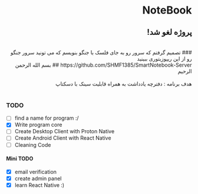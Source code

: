 <div dir="rtl">

# NoteBook

 ## پروژه لغو شد!
 <br>
 ### تصمیم گرفتم که سرور رو به جای فلسک با جنگو بنویسم که می تونید سرور جنگو رو از این ریپوزیتوری ببینید
 <br> 
 https://github.com/SHMF1385/SmartNotebook-Server
## بسم الله الرحمن الرحیم
<br>
<br>
هدف برنامه : دفترچه یادداشت به همراه قابلیت سینک با دسکتاپ
<br>
<br>
</div>

### TODO
- [ ] find a name for program :/
- [x] Write program core
- [ ] Create Desktop Client with Proton Native
- [ ] Create Android Client with React Native
- [ ] Cleaning Code

#### Mini TODO
- [x] email verification
- [x] create admin panel
- [x] learn React Native :)

